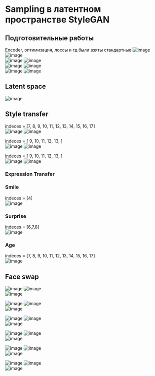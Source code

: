 # Sampling в латентном пространстве StyleGAN
## Подготовительные работы
Encoder, оптимизация, лоссы и тд были взяты стандартные
![image](https://github.com/BekusovMikhail/deep_generative_models/assets/63633043/537a88ac-8c3d-4b59-a118-1bf789feb9ea)
![image](https://github.com/BekusovMikhail/deep_generative_models/assets/63633043/f0d68028-3c97-408c-92cb-c955a225beca)  
![image](https://github.com/BekusovMikhail/deep_generative_models/assets/63633043/917ecb73-333b-430e-800f-13573bfd38f9)
![image](https://github.com/BekusovMikhail/deep_generative_models/assets/63633043/01808cd2-c282-4e87-83e7-3682b4c0625c)  
![image](https://github.com/BekusovMikhail/deep_generative_models/assets/63633043/eb75ba2e-3092-4413-a838-33edc5e0e9e1)
![image](https://github.com/BekusovMikhail/deep_generative_models/assets/63633043/f72c7c97-885b-463c-a4bf-fd23578a06de)  
![image](https://github.com/BekusovMikhail/deep_generative_models/assets/63633043/06841efd-082c-4e17-93ea-ab78193d62e7)
![image](https://github.com/BekusovMikhail/deep_generative_models/assets/63633043/59228307-1951-454f-aeec-166cdca9d497)  
## Latent space
![image](https://github.com/BekusovMikhail/deep_generative_models/assets/63633043/d7d51886-5010-4267-aa64-edd64e6c3600)
## Style transfer
indeces = [7, 8, 9, 10, 11, 12, 13, 14, 15, 16, 17]  
![image](https://github.com/BekusovMikhail/deep_generative_models/assets/63633043/a351bf45-dc35-406b-b4be-292b93f99939)
![image](https://github.com/BekusovMikhail/deep_generative_models/assets/63633043/52e00102-bd7a-427b-ad61-a0b273b0a9c6)  


indeces = [ 9, 10, 11, 12, 13, ]  
![image](https://github.com/BekusovMikhail/deep_generative_models/assets/63633043/d57103c5-5fe9-445d-9e2b-c19fc8dab046)
![image](https://github.com/BekusovMikhail/deep_generative_models/assets/63633043/21a0a6b6-09ca-4a48-9dad-2a8cda2aa05d)  

indeces = [ 9, 10, 11, 12, 13, ]  
![image](https://github.com/BekusovMikhail/deep_generative_models/assets/63633043/ce944a4c-0f04-4c2f-876d-3087902ebf12)
![image](https://github.com/BekusovMikhail/deep_generative_models/assets/63633043/e67dae4d-304a-45b6-95ab-f32f348152e3)  

### Expression Transfer
### Smile
indeces = [4]  
![image](https://github.com/BekusovMikhail/deep_generative_models/assets/63633043/723d50eb-d2f1-432c-8e56-2a9759df9829)
### Surprise
indeces = [6,7,8]  
![image](https://github.com/BekusovMikhail/deep_generative_models/assets/63633043/5014d8f2-2be5-4dba-b5e1-21d1ed2f5a23)
### Age
indeces = [7, 8, 9, 10, 11, 12, 13, 14, 15, 16, 17]  
![image](https://github.com/BekusovMikhail/deep_generative_models/assets/63633043/c79947db-5791-4b78-8556-c4782dbb7e16)  

## Face swap
![image](https://github.com/BekusovMikhail/deep_generative_models/assets/63633043/52dba42b-3eff-44e0-a26c-5710e466668c)
![image](https://github.com/BekusovMikhail/deep_generative_models/assets/63633043/cc59f381-9db8-42fa-af76-268443847a8c)  
![image](https://github.com/BekusovMikhail/deep_generative_models/assets/63633043/c52a3958-b1a8-4a7c-92dd-4694b901b9d3)  

![image](https://github.com/BekusovMikhail/deep_generative_models/assets/63633043/24fa776f-cdc4-4f1c-87e5-89e76ea6dec5)
![image](https://github.com/BekusovMikhail/deep_generative_models/assets/63633043/3505d835-8215-4e73-81d9-abfd0ebd9080)  
![image](https://github.com/BekusovMikhail/deep_generative_models/assets/63633043/e493a2e1-d626-4d1e-97c3-35767ea917cb)  

![image](https://github.com/BekusovMikhail/deep_generative_models/assets/63633043/2cd69cf9-77a0-4cc9-9a51-db7a2bb92eb6)
![image](https://github.com/BekusovMikhail/deep_generative_models/assets/63633043/bbb98b7f-52a7-4f41-8f79-1effe5d8cc68)  
![image](https://github.com/BekusovMikhail/deep_generative_models/assets/63633043/69007dc4-0fd9-47b1-9bf1-2a6ea7af0250)  

![image](https://github.com/BekusovMikhail/deep_generative_models/assets/63633043/1d18ca0a-d410-4822-865a-d635874e345b)
![image](https://github.com/BekusovMikhail/deep_generative_models/assets/63633043/02b3b7e3-1089-47a3-8f9f-3a421bcb97e8)  
![image](https://github.com/BekusovMikhail/deep_generative_models/assets/63633043/92649c4e-8d54-4705-a7a1-93b7b533503b)  

![image](https://github.com/BekusovMikhail/deep_generative_models/assets/63633043/4736eedd-8eed-453c-9c49-e9e5875708f1)
![image](https://github.com/BekusovMikhail/deep_generative_models/assets/63633043/e8680803-6b77-4576-a2af-9c7b213a83d0)  
![image](https://github.com/BekusovMikhail/deep_generative_models/assets/63633043/1cc56f50-4b58-474f-ae03-c34495ab2a4f)  

![image](https://github.com/BekusovMikhail/deep_generative_models/assets/63633043/6023d80d-6c30-411a-923f-a0e85ca0536e)
![image](https://github.com/BekusovMikhail/deep_generative_models/assets/63633043/9bc6f632-8b36-4e81-87e0-a9d756fd9325)  
![image](https://github.com/BekusovMikhail/deep_generative_models/assets/63633043/0bd1d22a-9da1-49f9-b6d4-ac4c6a200bb0)  

